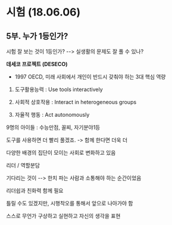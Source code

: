 # 시험 (18.06.06)

## 5부. 누가 1등인가?

시험 잘 보는 것이 1등인가?  -->  실생활의 문제도 잘 풀 수 있나?

**데세코 프로젝트 (DESECO)**

 - 1997 OECD, 미래 사회에서 개인이 반드시 갖춰야 하는 3대 핵심 역량


1. 도구활용능력 : Use tools interactively

2. 사회적 상호작용 : Interact in heterogeneous groups

3. 자율적 행동 : Act autonomously


9명의 아이들 : 수능만점, 꼴찌, 자기분야1등


도구를 사용하면 더 빨리 풀겠죠. -> 함께 한다면 더욱 더

다양한 배경의 집단이 모이는 사회로 변화하고 있음

리더 / 역할분담

기다리는 것이 --> 한치 파는 사람과 소통해야 하는 순간이었음

리더쉽과 친화력 함께 필요

틀릴 수도 있겠지만, 시행착오를 통해서 앞으로 나아가야 함

스스로 무언가 구상하고 실현하고 자신의 생각을 표현